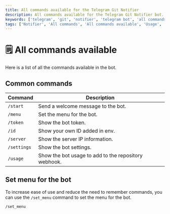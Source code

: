 ```yaml
---
title: All commands available for the Telegram Git Notifier
description: All commands available for the Telegram Git Notifier bot. Use the commands to manage notifications from GitHub and GitLab. Get the list of all commands available in the bot.
keywords: ['telegram', 'git', 'notifier', 'telegram bot', 'all commands', 'all commands available', 'all commands for bot']
tags: ['Notifier', 'All commands', 'All commands available', 'Usage', 'Commands', 'Telegram Git Notifier Commands', 'Telegram bot', 'Support']
---
```


<head>
  <meta name="robots" content="index,follow" />
  <meta name="author" content="CSlant" />
  <link rel="canonical" data-rh="true" href="/telegram-git-notifier/usage/all_commands" />
</head>

# 🗒 All commands available

Here is a list of all the commands available in the bot.

## Common commands

| Command     | Description                                          |
|-------------|------------------------------------------------------|
| `/start`    | Send a welcome message to the bot.                   |
| `/menu`     | Set the menu for the bot.                            |
| `/token`    | Show the bot token.                                  |
| `/id`       | Show your own ID added in env.                       |
| `/server`   | Show the server IP information.                      |
| `/settings` | Show the bot settings.                               |
| `/usage`    | Show the bot usage to add to the repository webhook. |

## Set menu for the bot

To increase ease of use and reduce the need to remember commands, you can use the `/set_menu` command to set the menu for the bot.

```textmate
/set_menu
```
